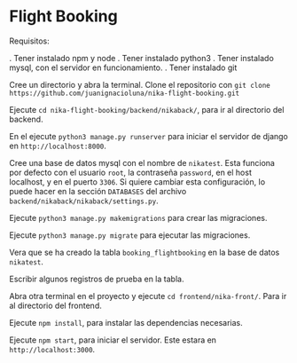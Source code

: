 # Flight Booking

Requisitos:

. Tener instalado npm y node
. Tener instalado python3
. Tener instalado mysql, con el servidor en funcionamiento.
. Tener instalado git

Cree un directorio y abra la terminal. Clone el repositorio con `git clone https://github.com/juanignacioluna/nika-flight-booking.git`

Ejecute `cd nika-flight-booking/backend/nikaback/`, para ir al directorio del backend.

En el ejecute `python3 manage.py runserver` para iniciar el servidor de django en `http://localhost:8000`.

Cree una base de datos mysql con el nombre de `nikatest`. Esta funciona por defecto con el usuario `root`, la contraseña `password`, en el host localhost, y en el puerto `3306`. Si quiere cambiar esta configuración, lo puede hacer en la sección `DATABASES` del archivo `backend/nikaback/nikaback/settings.py`.

Ejecute `python3 manage.py makemigrations` para crear las migraciones.

Ejecute `python3 manage.py migrate` para ejecutar las migraciones.

Vera que se ha creado la tabla `booking_flightbooking` en la base de datos `nikatest`. 

Escribir algunos registros de prueba en la tabla.

Abra otra terminal en el proyecto y ejecute `cd frontend/nika-front/`. Para ir al directorio del frontend.

Ejecute `npm install`, para instalar las dependencias necesarias.

Ejecute `npm start`, para iniciar el servidor. Este estara en `http://localhost:3000`.
